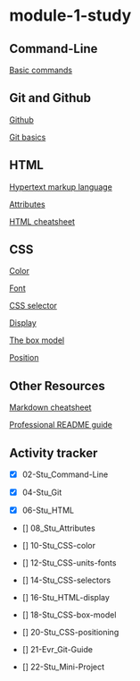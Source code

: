# module-1-study
 
## Command-Line
[Basic commands](https://developer.mozilla.org/en-US/docs/Learn/Tools_and_testing/Understanding_client-side_tools/Command_line#basic_built-in_terminal_commands)

## Git and Github
[Github](https://docs.github.com/en/get-started/quickstart/hello-world)

[Git basics](https://www.atlassian.com/git)

## HTML
[Hypertext markup language](https://developer.mozilla.org/en-US/docs/Web/HTML)

[Attributes](https://developer.mozilla.org/en-US/docs/Glossary/Attribute)

[HTML cheatsheet](https://coding-boot-camp.github.io/full-stack/html/html-cheatsheet)

## CSS
[Color](https://developer.mozilla.org/en-US/docs/Web/CSS/color)

[Font](https://developer.mozilla.org/en-US/docs/Web/CSS/font)

[CSS selector](https://developer.mozilla.org/en-US/docs/Glossary/CSS_Selector)

[Display](https://developer.mozilla.org/en-US/docs/Web/CSS/display)

[The box model](https://developer.mozilla.org/en-US/docs/Learn/CSS/Building_blocks/The_box_model)

[Position](https://developer.mozilla.org/en-US/docs/Web/CSS/position)
## Other Resources
[Markdown cheatsheet](https://www.markdownguide.org/cheat-sheet/)

[Professional README guide](https://coding-boot-camp.github.io/full-stack/github/professional-readme-guide)

## Activity tracker
- [x] 02-Stu_Command-Line

- [x] 04-Stu_Git

- [x] 06-Stu_HTML

- [] 08_Stu_Attributes

- [] 10-Stu_CSS-color

- [] 12-Stu_CSS-units-fonts

- [] 14-Stu_CSS-selectors

- [] 16-Stu_HTML-display

- [] 18-Stu_CSS-box-model

- [] 20-Stu_CSS-positioning

- [] 21-Evr_Git-Guide

- [] 22-Stu_Mini-Project